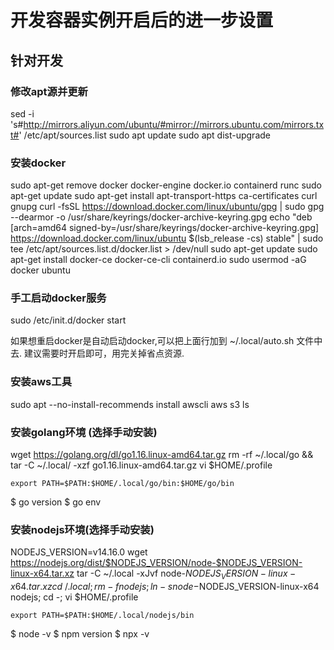 # 开发容器实例开启后的进一步设置

## 针对开发

### 修改apt源并更新

sed -i 's#http://mirrors.aliyun.com/ubuntu/#mirror://mirrors.ubuntu.com/mirrors.txt#' /etc/apt/sources.list
sudo apt update
sudo apt dist-upgrade

### 安装docker

sudo apt-get remove docker docker-engine docker.io containerd runc
sudo apt-get update
sudo apt-get install apt-transport-https ca-certificates curl gnupg
curl -fsSL https://download.docker.com/linux/ubuntu/gpg | sudo gpg --dearmor -o /usr/share/keyrings/docker-archive-keyring.gpg
echo "deb [arch=amd64 signed-by=/usr/share/keyrings/docker-archive-keyring.gpg] https://download.docker.com/linux/ubuntu $(lsb_release -cs) stable" | sudo tee /etc/apt/sources.list.d/docker.list > /dev/null
sudo apt-get update
sudo apt-get install docker-ce docker-ce-cli containerd.io
sudo usermod -aG docker ubuntu

### 手工启动docker服务

sudo /etc/init.d/docker start

如果想重启docker是自动启动docker,可以把上面行加到 ~/.local/auto.sh 文件中去.
建议需要时开启即可，用完关掉省点资源.

### 安装aws工具

sudo apt --no-install-recommends install awscli
aws s3 ls

### 安装golang环境 (选择手动安装)

wget https://golang.org/dl/go1.16.linux-amd64.tar.gz
rm -rf ~/.local/go && tar -C ~/.local/ -xzf go1.16.linux-amd64.tar.gz
vi $HOME/.profile
```
export PATH=$PATH:$HOME/.local/go/bin:$HOME/go/bin
```
$ go version
$ go env

### 安装nodejs环境(选择手动安装)

NODEJS_VERSION=v14.16.0
wget https://nodejs.org/dist/$NODEJS_VERSION/node-$NODEJS_VERSION-linux-x64.tar.xz
tar -C ~/.local -xJvf node-$NODEJS_VERSION-linux-x64.tar.xz
cd ~/.local;
rm -f nodejs; ln -s node-$NODEJS_VERSION-linux-x64 nodejs; cd -;
vi $HOME/.profile
```
export PATH=$PATH:$HOME/.local/nodejs/bin
```
$ node -v
$ npm version
$ npx -v

